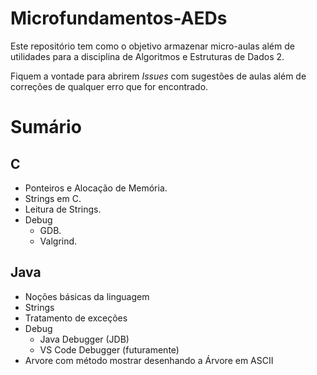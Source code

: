 # Microfundamentos-AEDs

Este repositório tem como o objetivo armazenar micro-aulas além de utilidades para a disciplina 
de Algoritmos e Estruturas de Dados 2. 

Fiquem a vontade para abrirem *Issues* com sugestões de aulas além de correções de 
qualquer erro que for encontrado.

# Sumário

## C

- Ponteiros e Alocação de Memória.
- Strings em C.
- Leitura de Strings.
- Debug
  - GDB.
  - Valgrind.

## Java

- Noções básicas da linguagem
- Strings
- Tratamento de exceções
- Debug
  - Java Debugger (JDB)
  - VS Code Debugger (futuramente)
- Arvore com método mostrar desenhando a Árvore em ASCII
